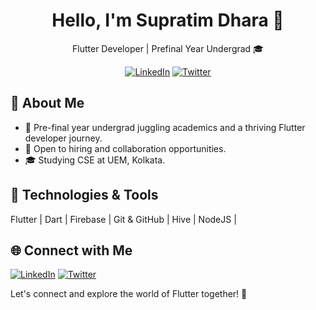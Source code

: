 <div align="center">

# Hello, I'm Supratim Dhara 👋

Flutter Developer | Prefinal Year Undergrad 🎓

[![LinkedIn](https://img.shields.io/badge/LinkedIn-Connect-blue)](https://www.linkedin.com/in/supratim-dhara-392b31215/) [![Twitter](https://img.shields.io/badge/Twitter-Follow-blue)]((https://twitter.com/supratimtwt))

</div>

## 🚀 About Me

- 🌱 Pre-final year undergrad juggling academics and a thriving Flutter developer journey.
- 💼 Open to hiring and collaboration opportunities.
- 🎓 Studying CSE at UEM, Kolkata.

## 🔧 Technologies & Tools

Flutter | Dart | Firebase | Git & GitHub | Hive | NodeJS |

## 🌐 Connect with Me

[![LinkedIn](https://img.shields.io/badge/LinkedIn-Connect-blue)](https://www.linkedin.com/in/supratim-dhara-392b31215/) [![Twitter](https://img.shields.io/badge/Twitter-Follow-blue)]((https://twitter.com/supratimtwt))

Let's connect and explore the world of Flutter together! 🚀
